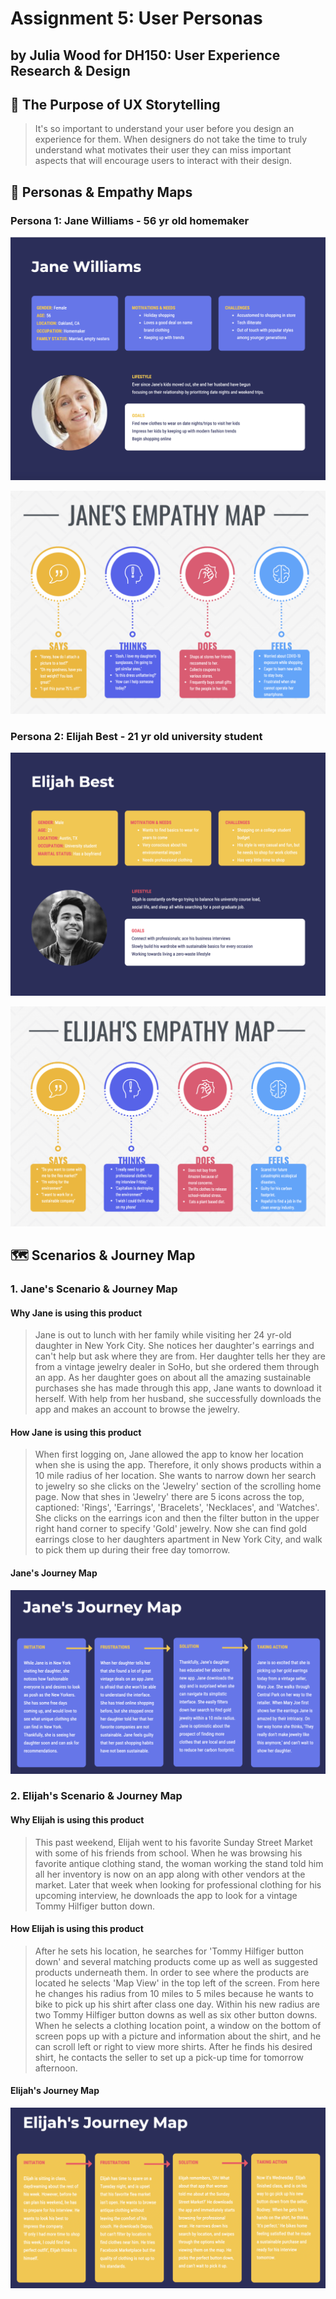 # Assignment 5: User Personas

## by Julia Wood for DH150: User Experience Research & Design


## 📖 The Purpose of UX Storytelling
> It's so important to understand your user before you design an experience for them. When designers do not take the time to truly understand what motivates their user they can miss important aspects that will encourage users to interact with their design. 

## 👤 Personas & Empathy Maps

### Persona 1: Jane Williams - 56 yr old homemaker

![alt text](https://github.com/JuliaWood1/DH150-UX-Design/blob/master/assignment05/Screen%20Shot%202020-11-07%20at%207.17.10%20PM.png "Jane User Persona")

![alt text](https://github.com/JuliaWood1/DH150-UX-Design/blob/master/assignment05/Screen%20Shot%202020-11-08%20at%209.30.13%20PM.png "Jane's Empathy Map")

### Persona 2: Elijah Best - 21 yr old university student

![alt text](https://github.com/JuliaWood1/DH150-UX-Design/blob/master/assignment05/Screen%20Shot%202020-11-08%20at%2011.42.06%20AM.png "Elijah User Persona")

![alt text](https://github.com/JuliaWood1/DH150-UX-Design/blob/master/assignment05/Screen%20Shot%202020-11-08%20at%209.30.57%20PM.png "Elijah's Empathy Map")


## 🗺 Scenarios & Journey Map

### 1. Jane's Scenario & Journey Map
#### Why Jane is using this product
> Jane is out to lunch with her family while visiting her 24 yr-old daughter in New York City. She notices her daughter's earrings and can't help but ask where they are from. Her daughter tells her they are from a vintage jewelry dealer in SoHo, but she ordered them through an app. As her daughter goes on about all the amazing sustainable purchases she has made through this app, Jane wants to download it herself. With help from her husband, she successfully downloads the app and makes an account to browse the jewelry.

#### How Jane is using this product
> When first logging on, Jane allowed the app to know her location when she is using the app. Therefore, it only shows products within a 10 mile radius of her location. She wants to narrow down her search to jewelry so she clicks on the 'Jewelry' section of the scrolling home page. Now that shes in 'Jewelry' there are 5 icons across the top, captioned: 'Rings', 'Earrings', 'Bracelets', 'Necklaces', and 'Watches'. She clicks on the earrings icon and then the filter button in the upper right hand corner to specify 'Gold' jewelry. Now she can find gold earrings close to her daughters apartment in New York City, and walk to pick them up during their free day tomorrow. 

#### Jane's Journey Map

![alt text](https://github.com/JuliaWood1/DH150-UX-Design/blob/master/assignment05/Screen%20Shot%202020-11-10%20at%202.37.16%20PM.png "Jane's Journey Map")

### 2. Elijah's Scenario & Journey Map
#### Why Elijah is using this product
> This past weekend, Elijah went to his favorite Sunday Street Market with some of his friends from school. When he was browsing his favorite antique clothing stand, the woman working the stand told him all her inventory is now on an app along with other vendors at the market. Later that week when looking for professional clothing for his upcoming interview, he downloads the app to look for a vintage Tommy Hilfiger button down. 

#### How Elijah is using this product
> After he sets his location, he searches for 'Tommy Hilfiger button down' and several matching products come up as well as suggested products underneath them. In order to see where the products are located he selects 'Map View' in the top left of the screen. From here he changes his radius from 10 miles to 5 miles because he wants to bike to pick up his shirt after class one day. Within his new radius are two Tommy Hilfiger button downs as well as six other button downs. When he selects a clothing location point, a window on the bottom of screen pops up with a picture and information about the shirt, and he can scroll left or right to view more shirts. After he finds his desired shirt, he contacts the seller to set up a pick-up time for tomorrow afternoon. 


#### Elijah's Journey Map

![alt text](https://github.com/JuliaWood1/DH150-UX-Design/blob/master/assignment05/Screen%20Shot%202020-11-10%20at%2010.35.59%20AM.png "Elijah's Jounry Map")
